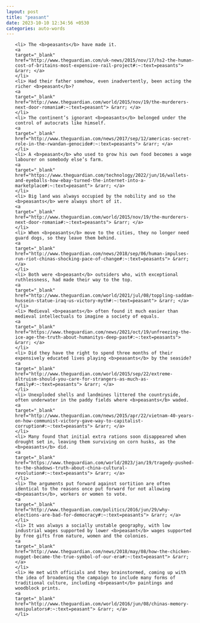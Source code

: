 ```yaml
---
layout: post
title: "peasant"
date: 2023-10-10 12:34:56 +0530
categories: auto-words
---
```

<ol>

    <li> The <b>peasants</b> have made it.
    <a 
    target="_blank" 
    href="http://www.theguardian.com/uk-news/2015/nov/17/hs2-the-human-cost-of-britains-most-expensive-rail-project#:~:text=peasants"> &rarr; </a>
    </li>
    <li> Had their father somehow, even inadvertently, been acting the richer <b>peasant</b>?
    <a 
    target="_blank" 
    href="http://www.theguardian.com/world/2015/nov/19/the-murderers-next-door-romania#:~:text=peasant"> &rarr; </a>
    </li>
    <li> The continent’s ignorant <b>peasants</b> belonged under the control of autocrats like himself.
    <a 
    target="_blank" 
    href="http://www.theguardian.com/news/2017/sep/12/americas-secret-role-in-the-rwandan-genocide#:~:text=peasants"> &rarr; </a>
    </li>
    <li> A <b>peasant</b> who used to grow his own food becomes a wage labourer on somebody else’s farm.
    <a 
    target="_blank" 
    href="https://www.theguardian.com/technology/2022/jun/16/wallets-and-eyeballs-how-ebay-turned-the-internet-into-a-marketplace#:~:text=peasant"> &rarr; </a>
    </li>
    <li> Big land was always occupied by the nobility and so the <b>peasants</b> were always short of it.
    <a 
    target="_blank" 
    href="http://www.theguardian.com/world/2015/nov/19/the-murderers-next-door-romania#:~:text=peasants"> &rarr; </a>
    </li>
    <li> When <b>peasants</b> move to the cities, they no longer need guard dogs, so they leave them behind.
    <a 
    target="_blank" 
    href="http://www.theguardian.com/news/2018/sep/06/human-impulses-run-riot-chinas-shocking-pace-of-change#:~:text=peasants"> &rarr; </a>
    </li>
    <li> Both were <b>peasant</b> outsiders who, with exceptional ruthlessness, had made their way to the top.
    <a 
    target="_blank" 
    href="http://www.theguardian.com/world/2021/jul/08/toppling-saddam-hussein-statue-iraq-us-victory-myth#:~:text=peasant"> &rarr; </a>
    </li>
    <li> Medieval <b>peasants</b> often found it much easier than medieval intellectuals to imagine a society of equals.
    <a 
    target="_blank" 
    href="https://www.theguardian.com/news/2021/oct/19/unfreezing-the-ice-age-the-truth-about-humanitys-deep-past#:~:text=peasants"> &rarr; </a>
    </li>
    <li> Did they have the right to spend three months of their expensively educated lives playing <b>peasants</b> by the seaside?
    <a 
    target="_blank" 
    href="http://www.theguardian.com/world/2015/sep/22/extreme-altruism-should-you-care-for-strangers-as-much-as-family#:~:text=peasants"> &rarr; </a>
    </li>
    <li> Unexploded shells and landmines littered the countryside, often underwater in the paddy fields where <b>peasants</b> waded.
    <a 
    target="_blank" 
    href="http://www.theguardian.com/news/2015/apr/22/vietnam-40-years-on-how-communist-victory-gave-way-to-capitalist-corruption#:~:text=peasants"> &rarr; </a>
    </li>
    <li> Many found that initial extra rations soon disappeared when drought set in, leaving them surviving on corn husks, as the <b>peasants</b> did.
    <a 
    target="_blank" 
    href="https://www.theguardian.com/world/2023/jan/19/tragedy-pushed-to-the-shadows-truth-about-china-cultural-revolution#:~:text=peasants"> &rarr; </a>
    </li>
    <li> The arguments put forward against sortition are often identical to the reasons once put forward for not allowing <b>peasants</b>, workers or women to vote.
    <a 
    target="_blank" 
    href="http://www.theguardian.com/politics/2016/jun/29/why-elections-are-bad-for-democracy#:~:text=peasants"> &rarr; </a>
    </li>
    <li> It was always a socially unstable geography, with low industrial wages supported by lower <b>peasant</b> wages supported by free gifts from nature, women and the colonies.
    <a 
    target="_blank" 
    href="http://www.theguardian.com/news/2018/may/08/how-the-chicken-nugget-became-the-true-symbol-of-our-era#:~:text=peasant"> &rarr; </a>
    </li>
    <li> He met with officials and they brainstormed, coming up with the idea of broadening the campaign to include many forms of traditional culture, including <b>peasant</b> paintings and woodblock prints.
    <a 
    target="_blank" 
    href="http://www.theguardian.com/world/2016/jun/08/chinas-memory-manipulators#:~:text=peasant"> &rarr; </a>
    </li>